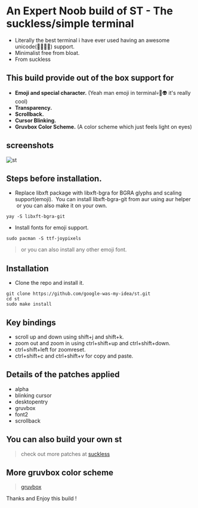# An Expert Noob build of ST - The suckless/simple terminal
- Literally the best terminal i have ever used having an awesome unicode(🤣🙂😈👋) support.
- Minimalist free from bloat.
- From suckless

## This build provide out of the box support for 
- **Emoji and special character.** (Yeah man emoji in terminal💀👹👽 it's really cool)
- **Transparency.**
- **Scrollback.**
- **Cursor Blinking.**
- **Gruvbox Color Scheme.** (A color scheme which just feels light on eyes)

## screenshots
![st](https://user-images.githubusercontent.com/70854893/92415485-bc8ccb00-f176-11ea-858b-b3cb344d0ebd.png)


## Steps before installation.
- Replace libxft package with libxft-bgra for BGRA glyphs and scaling support(emoji).
  You can install libxft-bgra-git from aur using aur helper
  or you can also make it on your own.
``````
yay -S libxft-bgra-git
``````
- Install fonts for emoji support.
``````
sudo pacman -S ttf-joypixels
``````
> or you can also install any other emoji font.

## Installation

- Clone the repo and install it.
````
git clone https://github.com/google-was-my-idea/st.git 
cd st
sudo make install
````
## Key bindings
- scroll up and down using shift+j and shift+k.
- zoom out and zoom in using ctrl+shift+up and ctrl+shift+down.
- ctrl+shift+left for zoomreset.
- ctrl+shift+c and ctrl+shift+v for copy and paste.

## Details of the patches applied
- alpha
- blinking cursor
- desktopentry
- gruvbox
- font2
- scrollback

## You can also build your own st
> check out more patches at [suckless](https://st.suckless.org/)

## More gruvbox color scheme
> [gruvbox](https://github.com/morhetz/gruvbox)

Thanks and Enjoy this build !
